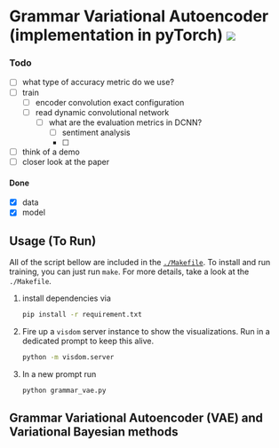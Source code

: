# Grammar Variational Autoencoder (implementation in pyTorch) [![](https://img.shields.io/badge/link_on-GitHub-brightgreen.svg?style=flat-square)](https://github.com/episodeyang/grammar_variational_autoencoder)

### Todo

- [ ] what type of accuracy metric do we use?
- [ ] train 
    - [ ] encoder convolution exact configuration
    - [ ] read dynamic convolutional network 
        - [ ] what are the evaluation metrics in DCNN?
            - [ ] sentiment analysis
            - [ ] 
- [ ] think of a demo
- [ ] closer look at the paper

#### Done
- [x] data 
- [x] model

## Usage (To Run)

All of the script bellow are included in the [`./Makefile`](./Makefile). To install and run training, 
you can just run `make`. For more details, take a look at the `./Makefile`.

1. install dependencies via
    ```bash
    pip install -r requirement.txt
    ```
2. Fire up a `visdom` server instance to show the visualizations. Run in a dedicated prompt to keep this alive.
    ```bash
    python -m visdom.server
    ```
3. In a new prompt run
    ```bash
    python grammar_vae.py
    ```
    
## Grammar Variational Autoencoder (VAE) and Variational Bayesian methods




